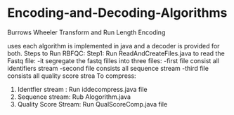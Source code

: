 # Encoding-and-Decoding-Algorithms
Burrows Wheeler Transform and Run Length Encoding

uses each algorithm is implemented in java and a decoder is provided for both.
Steps to Run RBFQC:
Step1: Run ReadAndCreateFiles.java to read the Fastq file:
    -it segregate the fastq filles into three files:
     -first file consist all identifiers stream
     -second file consists all sequence stream
     -third file consists all quality score strea
To compress:
1. Identfier stream : Run iddecompress.java file
2. Sequence stream: Rub Alogorithm.java
3. Quality Score Stream: Run QualScoreComp.java file
